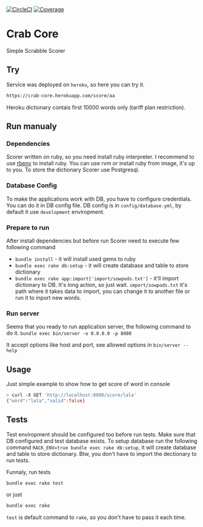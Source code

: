 [![CircleCI](https://circleci.com/gh/mstolbov/crab_core.svg?style=svg)](https://circleci.com/gh/mstolbov/crab_core)
[![Coverage](https://coveralls.io/repos/github/mstolbov/crab_core/badge.svg?branch=master)](https://coveralls.io/github/mstolbov/crab_core?branch=master)

# Crab Core
Simple Scrabble Scorer

## Try
Service was deployed on `heroku`, so here you can try it.
```sh
https://crab-core.herokuapp.com/score/aa
```
Heroku dictionary contais first 10000 words only (tariff plan
restriction).

## Run manualy

### Dependencies
Scorer written on ruby, so you need install ruby interpreter. I
recommend to use [rbenv](https://github.com/rbenv/rbenv#installation) to
install ruby. You can use rvm or install ruby from image, it's up to
you.
To store the dictionary Scorer use Postgresql.

### Database Config
To make the applications work with DB, you have to configure
credentials. You can do it in DB config file.
DB config is in `config/database.yml`, by default it use `development`
enviropment.

### Prepare to run
After install dependencies but before run Scorer need to execute few
following command
- `bundle install` - it will install used gems to ruby
- `bundle exec rake db:setup` - it will create database and table to
  store dictionary
- `bundle exec rake app:import['import/sowpods.txt']` - it'll import
  dictionary to DB. It's long action, so just wait. `import/sowpods.txt`
it's path where it takes data to import, you can change it to another
file or run it to inport new words.

### Run server
Seems that you ready to run application server, the following command to
do it.
`bundle exec bin/server -o 0.0.0.0 -p 8080`

It accept options like host and port, see allowed options in `bin/server
--help`

## Usage
Just simple example to show how to get score of word in console
```sh
> curl -X GET 'http://localhost:8080/score/lala'
{"word":"lala","valid":false}
```

## Tests
Test enviropment should be configured too before run tests. Make sure
that DB configured and test database exists.
To setup database run the following command `RACK_ENV=true bundle exec
rake db:setup`, it will create database and table to store dictionary.
Btw, you don't have to import the dectionary to run tests.

Funnaly, run tests
```sh
bundle exec rake test
```
or just
```sh
bundle exec rake
```
`test` is default command to `rake`, so you don't have to pass it each
time.

